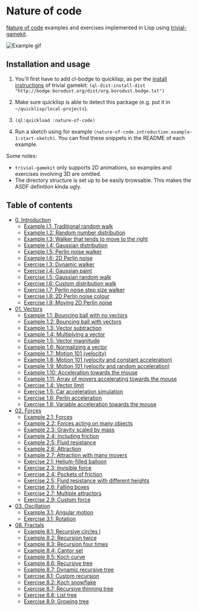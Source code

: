 # Nature of code
[Nature of code] examples and exercises implemented in
Lisp using [trivial-gamekit].

![Example gif](https://raw.githubusercontent.com/mark-gerarts/nature-of-code/master/screenshots/Example%208.7%3A%20Dynamic%20recursive%20tree.gif)

## Installation and usage
1. You'll first have to add cl-bodge to quicklisp, as per the [install instructions]
of trivial gamekit:
`(ql-dist:install-dist "http://bodge.borodust.org/dist/org.borodust.bodge.txt")`

1. Make sure quicklisp is able to detect this package (e.g. put it in
`~/quicklisp/local-projects`).

1. `(ql:quickload :nature-of-code)`

1. Run a sketch using for example `(nature-of-code.introduction.example-1:start-sketch)`.
You can find these snippets in the README of each example.

Some notes:
- `trivial-gamekit` only supports 2D animations, so examples and exercises involving 3D are omitted.
- The directory structure is set up to be easily browsable. This makes the ASDF definition kinda ugly.

[Nature of code]: http://natureofcode.com
[trivial-gamekit]: https://github.com/borodust/trivial-gamekit
[install instructions]: https://borodust.github.io/projects/trivial-gamekit/#installation-and-loading

## Table of contents
- [0. Introduction](https://github.com/mark-gerarts/nature-of-code/tree/master/0.%20Introduction)
  - [Example I.1: Traditional random walk](https://github.com/mark-gerarts/nature-of-code/tree/master/0.%20Introduction/Example%20I.1%3A%20Traditional%20random%20walk)
  - [Example I.2: Random number distribution](https://github.com/mark-gerarts/nature-of-code/tree/master/0.%20Introduction/Example%20I.2%3A%20Random%20number%20distribution)
  - [Example I.3: Walker that tends to move to the right](https://github.com/mark-gerarts/nature-of-code/tree/master/0.%20Introduction/Example%20I.3%3A%20Walker%20that%20tends%20to%20move%20to%20the%20right)
  - [Example I.4: Gaussian distribution](https://github.com/mark-gerarts/nature-of-code/tree/master/0.%20Introduction/Example%20I.4%3A%20Gaussian%20distribution)
  - [Example I.5: Perlin noise walker](https://github.com/mark-gerarts/nature-of-code/tree/master/0.%20Introduction/Example%20I.5%3A%20Perlin%20noise%20walker)
  - [Example I.6: 2D Perlin noise](https://github.com/mark-gerarts/nature-of-code/tree/master/0.%20Introduction/Example%20I.6%3A%202D%20Perlin%20noise)
  - [Exercise I.3: Dynamic walker](https://github.com/mark-gerarts/nature-of-code/tree/master/0.%20Introduction/Exercise%20I.3%3A%20Dynamic%20walker)
  - [Exercise I.4: Gaussian paint](https://github.com/mark-gerarts/nature-of-code/tree/master/0.%20Introduction/Exercise%20I.4%3A%20Gaussian%20paint)
  - [Exercise I.5: Gaussian random walk](https://github.com/mark-gerarts/nature-of-code/tree/master/0.%20Introduction/Exercise%20I.5%3A%20Gaussian%20random%20walk)
  - [Exercise I.6: Custom distribution walk](https://github.com/mark-gerarts/nature-of-code/tree/master/0.%20Introduction/Exercise%20I.6%3A%20Custom%20distribution%20walk)
  - [Exercise I.7: Perlin noise step size walker](https://github.com/mark-gerarts/nature-of-code/tree/master/0.%20Introduction/Exercise%20I.7%3A%20Perlin%20noise%20step%20size%20walker)
  - [Exercise I.8: 2D Perlin noise colour](https://github.com/mark-gerarts/nature-of-code/tree/master/0.%20Introduction/Exercise%20I.8%3A%202D%20Perlin%20noise%20colour)
  - [Exercise I.9: Moving 2D Perlin noise](https://github.com/mark-gerarts/nature-of-code/tree/master/0.%20Introduction/Exercise%20I.9%3A%20Moving%202D%20Perlin%20noise)
- [01. Vectors](https://github.com/mark-gerarts/nature-of-code/tree/master/01.%20Vectors)
  - [Example 1.1: Bouncing ball with no vectors](https://github.com/mark-gerarts/nature-of-code/tree/master/01.%20Vectors/Example%201.1%3A%20Bouncing%20ball%20with%20no%20vectors)
  - [Example 1.2: Bouncing ball with vectors](https://github.com/mark-gerarts/nature-of-code/tree/master/01.%20Vectors/Example%201.2%3A%20Bouncing%20ball%20with%20vectors)
  - [Example 1.3: Vector subtraction](https://github.com/mark-gerarts/nature-of-code/tree/master/01.%20Vectors/Example%201.3%3A%20Vector%20subtraction)
  - [Example 1.4: Multiplying a vector](https://github.com/mark-gerarts/nature-of-code/tree/master/01.%20Vectors/Example%201.4%3A%20Multiplying%20a%20vector)
  - [Example 1.5: Vector magnitude](https://github.com/mark-gerarts/nature-of-code/tree/master/01.%20Vectors/Example%201.5%3A%20Vector%20magnitude)
  - [Example 1.6: Normalizing a vector](https://github.com/mark-gerarts/nature-of-code/tree/master/01.%20Vectors/Example%201.6%3A%20Normalizing%20a%20vector)
  - [Example 1.7: Motion 101 (velocity)](https://github.com/mark-gerarts/nature-of-code/tree/master/01.%20Vectors/Example%201.7%3A%20Motion%20101%20%28velocity%29)
  - [Example 1.8: Motion 101 (velocity and constant acceleration)](https://github.com/mark-gerarts/nature-of-code/tree/master/01.%20Vectors/Example%201.8%3A%20Motion%20101%20%28velocity%20and%20constant%20acceleration%29)
  - [Example 1.9: Motion 101 (velocity and random acceleration)](https://github.com/mark-gerarts/nature-of-code/tree/master/01.%20Vectors/Example%201.9%3A%20Motion%20101%20%28velocity%20and%20random%20acceleration%29)
  - [Example 1.10: Acceleration towards the mouse](https://github.com/mark-gerarts/nature-of-code/tree/master/01.%20Vectors/Example%201.10%3A%20Acceleration%20towards%20the%20mouse)
  - [Example 1.11: Array of movers accelerating towards the mouse](https://github.com/mark-gerarts/nature-of-code/tree/master/01.%20Vectors/Example%201.11%3A%20Array%20of%20movers%20accelerating%20towards%20the%20mouse)
  - [Exercise 1.4: Vector limit](https://github.com/mark-gerarts/nature-of-code/tree/master/01.%20Vectors/Exercise%201.4%3A%20Vector%20limit)
  - [Exercise 1.5: Car acceleration simulation](https://github.com/mark-gerarts/nature-of-code/tree/master/01.%20Vectors/Exercise%201.5%3A%20Car%20acceleration%20simulation)
  - [Exercise 1.6: Perlin acceleration](https://github.com/mark-gerarts/nature-of-code/tree/master/01.%20Vectors/Exercise%201.6%3A%20Perlin%20acceleration)
  - [Exercise 1.8: Variable acceleration towards the mouse](https://github.com/mark-gerarts/nature-of-code/tree/master/01.%20Vectors/Exercise%201.8%3A%20Variable%20acceleration%20towards%20the%20mouse)
- [02. Forces](https://github.com/mark-gerarts/nature-of-code/tree/master/02.%20Forces)
  - [Example 2.1: Forces](https://github.com/mark-gerarts/nature-of-code/tree/master/02.%20Forces/Example%202.1%3A%20Forces)
  - [Example 2.2: Forces acting on many objects](https://github.com/mark-gerarts/nature-of-code/tree/master/02.%20Forces/Example%202.2%3A%20Forces%20acting%20on%20many%20objects)
  - [Example 2.3: Gravity scaled by mass](https://github.com/mark-gerarts/nature-of-code/tree/master/02.%20Forces/Example%202.3%3A%20Gravity%20scaled%20by%20mass)
  - [Example 2.4: Including friction](https://github.com/mark-gerarts/nature-of-code/tree/master/02.%20Forces/Example%202.4%3A%20Including%20friction)
  - [Example 2.5: Fluid resistance](https://github.com/mark-gerarts/nature-of-code/tree/master/02.%20Forces/Example%202.5%3A%20Fluid%20resistance)
  - [Example 2.6: Attraction](https://github.com/mark-gerarts/nature-of-code/tree/master/02.%20Forces/Example%202.6%3A%20Attraction)
  - [Example 2.7: Attraction with many movers](https://github.com/mark-gerarts/nature-of-code/tree/master/02.%20Forces/Example%202.7%3A%20Attraction%20with%20many%20movers)
  - [Exercise 2.1: Helium-filled balloon](https://github.com/mark-gerarts/nature-of-code/tree/master/02.%20Forces/Exercise%202.1%3A%20Helium-filled%20balloon)
  - [Exercise 2.3: Invisible force](https://github.com/mark-gerarts/nature-of-code/tree/master/02.%20Forces/Exercise%202.3%3A%20Invisible%20force)
  - [Exercise 2.4: Pockets of friction](https://github.com/mark-gerarts/nature-of-code/tree/master/02.%20Forces/Exercise%202.4%3A%20Pockets%20of%20friction)
  - [Exercise 2.5: Fluid resistance with different heights](https://github.com/mark-gerarts/nature-of-code/tree/master/02.%20Forces/Exercise%202.5%3A%20Fluid%20resistance%20with%20different%20heights)
  - [Exercise 2.6: Falling boxes](https://github.com/mark-gerarts/nature-of-code/tree/master/02.%20Forces/Exercise%202.6%3A%20Falling%20boxes)
  - [Exercise 2.7: Multiple attractors](https://github.com/mark-gerarts/nature-of-code/tree/master/02.%20Forces/Exercise%202.7%3A%20Multiple%20attractors)
  - [Exercise 2.9: Custom force](https://github.com/mark-gerarts/nature-of-code/tree/master/02.%20Forces/Exercise%202.9%3A%20Custom%20force)
- [03. Oscillation](https://github.com/mark-gerarts/nature-of-code/tree/master/03.%20Oscillation)
  - [Example 3.1: Angular motion](https://github.com/mark-gerarts/nature-of-code/tree/master/03.%20Oscillation/Example%203.1%3A%20Angular%20motion)
  - [Exercise 3.1: Rotation](https://github.com/mark-gerarts/nature-of-code/tree/master/03.%20Oscillation/Exercise%203.1%3A%20Rotation)
- [08. Fractals](https://github.com/mark-gerarts/nature-of-code/tree/master/08.%20Fractals)
  - [Example 8.1: Recursive circles I](https://github.com/mark-gerarts/nature-of-code/tree/master/08.%20Fractals/Example%208.1%3A%20Recursive%20circles%20I)
  - [Example 8.2: Recursion twice](https://github.com/mark-gerarts/nature-of-code/tree/master/08.%20Fractals/Example%208.2%3A%20Recursion%20twice)
  - [Example 8.3: Recursion four times](https://github.com/mark-gerarts/nature-of-code/tree/master/08.%20Fractals/Example%208.3%3A%20Recursion%20four%20times)
  - [Example 8.4: Cantor set](https://github.com/mark-gerarts/nature-of-code/tree/master/08.%20Fractals/Example%208.4%3A%20Cantor%20set)
  - [Example 8.5: Koch curve](https://github.com/mark-gerarts/nature-of-code/tree/master/08.%20Fractals/Example%208.5%3A%20Koch%20curve)
  - [Example 8.6: Recursive tree](https://github.com/mark-gerarts/nature-of-code/tree/master/08.%20Fractals/Example%208.6%3A%20Recursive%20tree)
  - [Example 8.7: Dynamic recursive tree](https://github.com/mark-gerarts/nature-of-code/tree/master/08.%20Fractals/Example%208.7%3A%20Dynamic%20recursive%20tree)
  - [Exercise 8.1: Custom recursion](https://github.com/mark-gerarts/nature-of-code/tree/master/08.%20Fractals/Exercise%208.1%3A%20Custom%20recursion)
  - [Exercise 8.2: Koch snowflake](https://github.com/mark-gerarts/nature-of-code/tree/master/08.%20Fractals/Exercise%208.2%3A%20Koch%20snowflake)
  - [Exercise 8.7: Recursive thinning tree](https://github.com/mark-gerarts/nature-of-code/tree/master/08.%20Fractals/Exercise%208.7%3A%20Recursive%20thinning%20tree)
  - [Exercise 8.8: List tree](https://github.com/mark-gerarts/nature-of-code/tree/master/08.%20Fractals/Exercise%208.8%3A%20List%20tree)
  - [Exercise 8.9: Growing tree](https://github.com/mark-gerarts/nature-of-code/tree/master/08.%20Fractals/Exercise%208.9%3A%20Growing%20tree)
